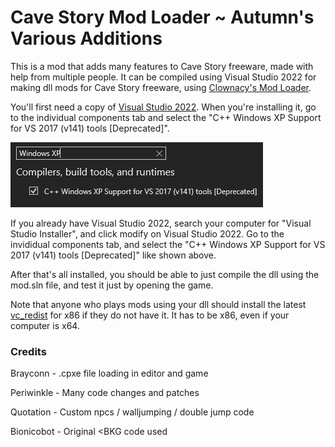 # Cave Story Mod Loader ~ Autumn's Various Additions
This is a mod that adds many features to Cave Story freeware, made with help from multiple people. It can be compiled using Visual Studio 2022 for making dll mods for Cave Story freeware, using [Clownacy's Mod Loader](https://github.com/Clownacy/Cave-Story-Mod-Loader/releases).

You'll first need a copy of [Visual Studio 2022](https://visualstudio.microsoft.com/downloads/). When you're installing it, go to the individual components tab and select the "C++ Windows XP Support for VS 2017 (v141) tools [Deprecated]".

![v141 tools](WindowsXPSupport.png)

If you already have Visual Studio 2022, search your computer for "Visual Studio Installer", and click modify on Visual Studio 2022. Go to the invididual components tab, and select the "C++ Windows XP Support for VS 2017 (v141) tools [Deprecated]" like shown above.

After that's all installed, you should be able to just compile the dll using the mod.sln file, and test it just by opening the game.

Note that anyone who plays mods using your dll should install the latest [vc_redist](https://aka.ms/vs/17/release/vc_redist.x86.exe) for x86 if they do not have it. It has to be x86, even if your computer is x64.

### Credits

Brayconn - .cpxe file loading in editor and game

Periwinkle - Many code changes and patches

Quotation - Custom npcs / walljumping / double jump code

Bionicobot - Original <BKG code used
